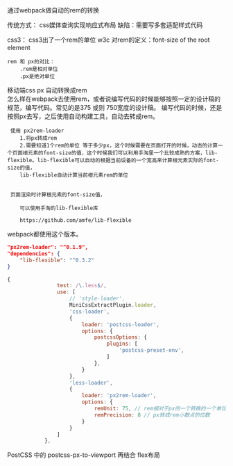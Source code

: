 通过webpack做自动的rem的转换

传统方式： css媒体查询实现响应式布局
        缺陷：需要写多套适配样式代码

css3： css3出了一个rem的单位
    w3c 对rem的定义：font-size of the root element

    rem 和 px的对比：
        .rem是相对单位
        .px是绝对单位

移动端css px 自动转换成rem        
    怎么样在webpack去使用rem，或者说编写代码的时候能够按照一定的设计稿的规范，编写代码。常见的是375 或则 750宽度的设计稿。
     编写代码的时候，还是按照px去写，之后使用自动构建工具，自动去转成rem。

     使用 px2rem-loader 
        1.将px转成rem
        2.需要知道1个rem的单位 等于多少px，这个时候需要在页面打开的时候，动态的计算一个页面根元素的font-size的值，这个时候我们可以利用手淘里一个比较成熟的方案，lib-flexible。lib-flexible可以自动的根据当前设备的一个宽高来计算根元素实际的font-size的值，
        lib-flexible自动计算当前根元素rem的单位


     页面渲染时计算根元素的font-size值，

        可以使用手淘的lib-flexible库

        https://github.com/amfe/lib-flexible

webpack都使用这个版本。

````json
"px2rem-loader": "^0.1.9",
"dependencies": {
    "lib-flexible": "^0.3.2"
}
````


````javascript
{
                test: /\.less$/,
                use: [
                    // 'style-loader',
                    MiniCssExtractPlugin.loader,
                    'css-loader',
                    {
                        loader: 'postcss-loader',
                        options: {
                            postcssOptions: {
                                plugins: [
                                    'postcss-preset-env',
                                ]
                            },
                        }
                    },
                    'less-loader',
                    {
                        loader: 'px2rem-loader',
                        options: {
                            remUnit: 75, // rem相对于px的一个转换的一个单位，1rem = 75px
                            remPrecision: 8 // px转成rem小数点的位数
                        }
                    }
                ]
            },
````


PostCSS 中的 postcss-px-to-viewport 再结合 flex布局